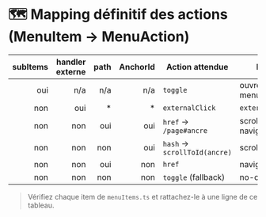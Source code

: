 # 🗺️ Mapping définitif des actions (MenuItem → MenuAction)

| subItems | handler externe | path | AnchorId | Action attendue                  | Remarques |
|---------:|----------------:|-----:|---------:|----------------------------------|----------|
| oui      | n/a             | n/a  | n/a      | `toggle`                         | ouvre/ferme sous-menu |
| non      | oui             |  *   |   *      | `externalClick`                  | `externalActions[id]` |
| non      | non             | oui  | oui      | `href` → `/page#ancre`           | scroll après navigation |
| non      | non             | non  | oui      | `hash` → `scrollToId(ancre)`     | scroll in-page |
| non      | non             | oui  | non      | `href`                           | navigation simple |
| non      | non             | non  | non      | `toggle` (fallback)              | no-op possible |

> Vérifiez chaque item de `menuItems.ts` et rattachez-le à une ligne de ce tableau.
